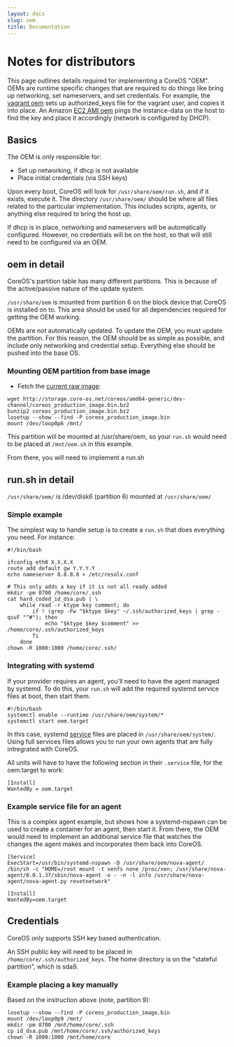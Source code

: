 ```yaml
---
layout: docs
slug: oem
title: Documentation
---
```


# Notes for distributors

This page outlines details required for implementing a CoreOS "OEM". OEMs are runtime specific changes that are required to do things like bring up networking, set nameservers, and set credentials. For example, the [vagrant oem][oem-vagrant] sets up authorized_keys file for the vagrant user, and copies it into place. An Amazon [EC2 AMI oem][oem-ami] pings the instance-data on the host to find the key and place it accordingly (network is configured by DHCP). 

[oem-vagrant]: https://github.com/coreos/coreos-overlay/blob/master/coreos-base/oem-vagrant/files/run.sh
[oem-ami]: https://github.com/coreos/coreos-overlay/tree/master/coreos-base/oem-ami/files/run.sh

## Basics 

The OEM is only responsible for: 

* Set up networking, if dhcp is not available
* Place initial credentials (via SSH keys)

Upon every boot, CoreOS will look for `/usr/share/oem/run.sh`, and if it exists, execute it. The directory `/usr/share/oem/` should be where all files related to the particular implementation. This includes scripts, agents, or anything else required to bring the host up.  

If dhcp is in place, networking and nameservers will be automatically configured. However, no credentials will be on the host, so that will still need to be configured via an OEM. 


## oem in detail

CoreOS's partition table has many different partitions. This is because of the active/passive nature of the update system. 

`/usr/share/oem` is mounted from partition 6 on the block device that CoreOS is installed on to. This area should be used for all dependencies required for getting the OEM working. 

OEMs are _not_ automatically updated. To update the OEM, you must update the partition. For this reason, the OEM should be as simple as possible, and include only networking and credential setup. Everything else should be pushed into the base OS. 

### Mounting OEM partition from base image

* Fetch the [current raw image][coreos-dev-channel-raw]: 


```
wget http://storage.core-os.net/coreos/amd64-generic/dev-channel/coreos_production_image.bin.bz2
bunzip2 coreos_production_image.bin.bz2
losetup --show --find -P coreos_production_image.bin
mount /dev/loop0p6 /mnt/
```

This partition will be mounted at /usr/share/oem, so your `run.sh` would need to be placed at `/mnt/oem.sh` in this example. 

From there, you will need to implement a run.sh

[coreos-dev-channel-raw]: http://storage.core-os.net/coreos/amd64-generic/dev-channel/coreos_production_image.bin.bz2

 

## run.sh in detail

`/usr/share/oem/` is /dev/disk6 (partition 6) mounted at `/usr/share/oem/`

### Simple example

The simplest way to handle setup is to create a `run.sh` that does everything you need. For instance: 

```
#!/bin/bash

ifconfig eth0 X.X.X.X
route add default gw Y.Y.Y.Y
echo nameserver 8.8.8.8 > /etc/resolv.conf

# This only adds a key if it is not all ready added
mkdir -pm 0700 /home/core/.ssh
cat hard_coded_id_dsa.pub | \
    while read -r ktype key comment; do
        if ! (grep -Fw "$ktype $key" ~/.ssh/authorized_keys | grep -qsvF "^#"); then
            echo "$ktype $key $comment" >> /home/core/.ssh/authorized_keys
        fi
    done
chown -R 1000:1000 /home/core/.ssh/
```

### Integrating with systemd

If your provider requires an agent, you'll need to have the agent managed by systemd. To do this, your `run.sh` will add the required systemd service files at boot, then start them. 

```
#!/bin/bash
systemctl enable --runtime /usr/share/oem/system/*
systemctl start oem.target
```

In this case, systemd [service][service-docs] files are placed in `/usr/share/oem/system/`. Using full services files allows you to run your own agents that are fully intregrated with CoreOS. 

All units will have to have the following section in their `.service` file, for the oem.target to work:

```
[Install]
WantedBy = oem.target
```

### Example service file for an agent

This is a complex agent example, but shows how a systemd-nspawn can be used to create a container for an agent, then start it. From there, the OEM would need to implement an additional service file that watches the changes the agent makes and incorporates them back into CoreOS. 

```
[Service]
ExecStart=/usr/bin/systemd-nspawn -D /usr/share/oem/nova-agent/ /bin/sh -c "HOME=/root mount -t xenfs none /proc/xen; /usr/share/nova-agent/0.0.1.37/sbin/nova-agent -o - -n -l info /usr/share/nova-agent/nova-agent.py resetnetwork" 

[Install]
WantedBy=oem.target
```

[service-docs]: http://www.freedesktop.org/software/systemd/man/systemd.unit.html

## Credentials

CoreOS only supports SSH key based authentication. 

An SSH public key will need to be placed in `/home/core/.ssh/authorized_keys`. The home directory is on the "stateful partition", which is sda9. 

### Example placing a key manually

Based on the instruction above (note, partition 9):

```
losetup --show --find -P coreos_production_image.bin
mount /dev/loop0p9 /mnt/
mkdir -pm 0700 /mnt/home/core/.ssh
cp id_dsa.pub /mnt/home/core/.ssh/authorized_keys
chown -R 1000:1000 /mnt/home/core
```
